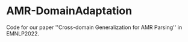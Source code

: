 # AMR-DomainAdaptation
Code for our paper ''Cross-domain Generalization for AMR Parsing'' in EMNLP2022.
